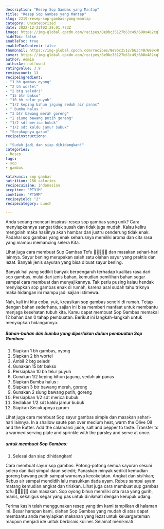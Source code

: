 ```yaml
---
description: "Resep Sop Gambas yang Mantap"
title: "Resep Sop Gambas yang Mantap"
slug: 2219-resep-sop-gambas-yang-mantap
category: Uncategorized
date: 2022-12-23T02:29:01.773Z
image: https://img-global.cpcdn.com/recipes/8e9bc35127b63c49/680x482cq70/sop-gambas-foto-resep-utama.jpg
hideToc: false
enableToc: true
enableTocContent: false
thumbnail: https://img-global.cpcdn.com/recipes/8e9bc35127b63c49/680x482cq70/sop-gambas-foto-resep-utama.jpg
cover: https://img-global.cpcdn.com/recipes/8e9bc35127b63c49/680x482cq70/sop-gambas-foto-resep-utama.jpg
author: Admin
authorAv: notfound
ratingvalue: 3.9
reviewcount: 13
recipeingredient:
- "1 bh gambas oyong"
- "2 bh wortel"
- "2 btg seledri"
- "15 btr bakso"
- "10 bh telur puyuh"
- "1/2 keping bihun jagung seduh air panas"
- " Bumbu halus "
- "3 btr bawang merah goreng"
- "2 siung bawang putih goreng"
- "1/2 sdt merica bubuk"
- "1/2 sdt kaldu jamur bubuk"
- "Secukupnya garam"
recipeinstructions:

- "Sudah jadi dan siap dihidangkan!"
categories:
- Resep
tags:
- sop
- gambas

katakunci: sop gambas 
nutrition: 156 calories
recipecuisine: Indonesian
preptime: "PT31M"
cooktime: "PT59M"
recipeyield: "2"
recipecategory: Lunch

---
```





Anda sedang mencari inspirasi resep sop gambas yang unik? Cara menyiapkannya sangat tidak susah dan tidak juga mudah. Kalau keliru mengolah maka hasilnya akan hambar dan justru cenderung tidak enak. Padahal sop gambas yang enak seharusnya memiliki aroma dan cita rasa yang mampu memancing selera Kita.





Lihat juga cara membuat Sup Gambas Tofu 🦐🦐🦐🦐🦐 dan masakan sehari-hari lainnya. Sayur bening merupakan salah satu olahan sayur yang praktis dan lezat. Banyak jenis sayuran yang bisa dibuat sayur bening.

Banyak hal yang sedikit banyak berpengaruh terhadap kualitas rasa dari sop gambas, mulai dari jenis bahan, kemudian pemilihan bahan segar sampai cara membuat dan menyajikannya. Tak perlu pusing kalau hendak menyiapkan sop gambas enak di rumah, karena asal sudah tahu triknya maka hidangan ini mampu jadi sajian istimewa.






Nah, kali ini kita coba, yuk, kreasikan sop gambas sendiri di rumah. Tetap dengan bahan sederhana, sajian ini bisa memberi manfaat untuk membantu menjaga kesehatan tubuh kita. Kamu dapat membuat Sop Gambas memakai 12 bahan dan 0 tahap pembuatan. Berikut ini langkah-langkah untuk menyiapkan hidangannya.

<!--inarticleads1-->

##### Bahan-bahan dan bumbu yang diperlukan dalam pembuatan Sop Gambas:

1. Siapkan 1 bh gambas, oyong
1. Siapkan 2 bh wortel
1. Ambil 2 btg seledri
1. Gunakan 15 btr bakso
1. Persiapkan 10 bh telur puyuh
1. Gunakan 1/2 keping bihun jagung, seduh air panas
1. Siapkan  Bumbu halus :
1. Siapkan 3 btr bawang merah, goreng
1. Gunakan 2 siung bawang putih, goreng
1. Persiapkan 1/2 sdt merica bubuk
1. Sediakan 1/2 sdt kaldu jamur bubuk
1. Siapkan Secukupnya garam


Lihat juga cara membuat Sop sayur gambas simple dan masakan sehari-hari lainnya. In a shallow sauté pan over medium heat, warm the Olive Oil and the Butter. Add the calamansi juice, salt and pepper to taste. Transfer to a warmed serving plate and sprinkle with the parsley and serve at once. 

<!--inarticleads2-->

#####  untuk membuat Sop Gambas:


1. Selesai dan siap dihidangkan!

Cara membuat sayur sop gambas: Potong-potong semua sayuran sesuai selera dan ikat simpul daun seledri; Panaskan minyak sedikit kemudian goreng bawang putih sampai warnanya kecokelatan. Angkat dan sisihkan; Rebus air sampai mendidih lalu masukkan dada ayam. Rebus sampai ayam matang kemudian angkat dan tiriskan. Lihat juga cara membuat sup gambas tofu 🦐🦐🦐🦐🦐 dan masakan. Sop oyong bihun memiliki cita rasa yang gurih, manis, sekaligus segar yang pas untuk dinikmati dengan kerupuk udang. 

Terima kasih telah menggunakan resep yang tim kami tampilkan di halaman ini. Besar harapan kami, olahan Sop Gambas yang mudah di atas dapat membantu anda menyiapkan makanan yang lezat untuk keluarga/teman maupun menjadi ide untuk berbisnis kuliner. Selamat menikmati
